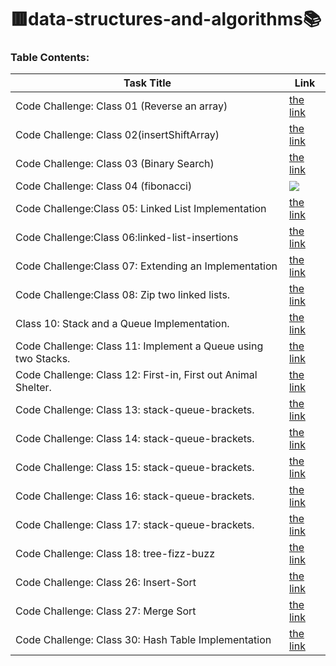 
#  :red_square:data-structures-and-algorithms:books:
 
  
### Table Contents: 


| Task Title     | Link |
| -------------- | ----------- |
|Code Challenge: Class 01 (Reverse an array) |  [the link ](https://github.com/Eman-Alshaikh/data-structures-and-algorithms/pull/1 )       |
|Code Challenge: Class 02(insertShiftArray)| [the link ](https://github.com/Eman-Alshaikh/data-structures-and-algorithms/blob/array-insert-shift/array-insert-shift/README.md)|
|Code Challenge: Class 03 (Binary Search) |  [the link ]( https://github.com/Eman-Alshaikh/data-structures-and-algorithms/pull/4/commits/b2d5517acc662eb0a0412408c9cb53b8977b8bb5 )       |
|Code Challenge: Class 04 (fibonacci) |   ![]( fibonacci.PNG )       |
|Code Challenge:Class 05: Linked List Implementation | [the link ](single-linked-list )       |
|Code Challenge:Class 06:linked-list-insertions | [the link ](single-linked-list/README_CD_6.md)       |
|Code Challenge:Class 07:  Extending an Implementation| [the link ](data-structures-and-algorithms/single-linked-list/README_7.md)       |
|Code Challenge:Class 08:  Zip two linked lists.| [the link ](single-linked-list/README_8.md)       |
|Class 10: Stack and a Queue Implementation.| [the link ](stack_queue_cd_10/stack-and-queue)       |
|Code Challenge: Class 11: Implement a Queue using two Stacks.| [the link ](cd_11_stack-queue-pseudo/stack-queue-pseudo/README)       |
|Code Challenge: Class 12: First-in, First out Animal Shelter.| [the link ](cd_12_stack-queue-animal-shelter/stack-queue-animal-shelter/README)       |
|Code Challenge: Class 13: stack-queue-brackets.| [the link ]()       |
|Code Challenge: Class 14: stack-queue-brackets.| [the link ]()       |
|Code Challenge: Class 15: stack-queue-brackets.| [the link ](cd_15_tree/tree/README)       |
|Code Challenge: Class 16: stack-queue-brackets.| [the link ](cd_16_max_tree/tree-max/README)       |
|Code Challenge: Class 17: stack-queue-brackets.| [the link ](cd_17_tree-breadth-first/tree-breadth-first/README)       |
|Code Challenge: Class 18: tree-fizz-buzz| [the link ](cd_18_tree-fizz-buzz/tree-fizz-buzz)       |
|Code Challenge: Class 26: Insert-Sort| [the link ](cd_26_Insertion_Sort/Insert-Sort/README)       |
|Code Challenge: Class 27: Merge Sort| [the link ](cd_27_merge_sort/cd-27/README)       |
|Code Challenge: Class 30: Hash Table Implementation| [the link ](cd_30_hashtable_implementation/cd-30/README)       |

  




 



